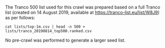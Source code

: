The Tranco 500 list used for this crawl was prepared based on a full Tranco list (created on 14 August 2019, available at https://tranco-list.eu/list/W8J9) as per follows:

```
cat lists/top-1m.csv | head -n 500 > lists/tranco_20190814_top500.ranked.csv
```

No pre-crawl was performed to generate a larger seed list.
